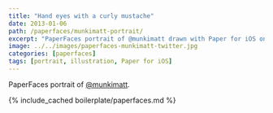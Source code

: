 ```yaml
---
title: "Hand eyes with a curly mustache"
date: 2013-01-06
path: /paperfaces/munkimatt-portrait/
excerpt: "PaperFaces portrait of @munkimatt drawn with Paper for iOS on an iPad."
image: ../../images/paperfaces-munkimatt-twitter.jpg
categories: [paperfaces]
tags: [portrait, illustration, Paper for iOS]
---
```


PaperFaces portrait of [@munkimatt](https://twitter.com/munkimatt).

{% include_cached boilerplate/paperfaces.md %}
